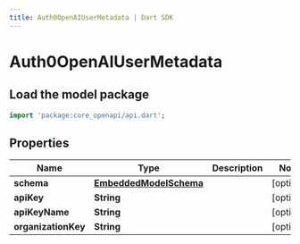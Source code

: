 ```yaml
---
title: Auth0OpenAIUserMetadata | Dart SDK
---
```


# Auth0OpenAIUserMetadata

## Load the model package
```dart
import 'package:core_openapi/api.dart';
```

## Properties
Name | Type | Description | Notes
------------ | ------------- | ------------- | -------------
**schema** | [**EmbeddedModelSchema**](EmbeddedModelSchema) |  | [optional] 
**apiKey** | **String** |  | [optional] 
**apiKeyName** | **String** |  | [optional] 
**organizationKey** | **String** |  | [optional] 





